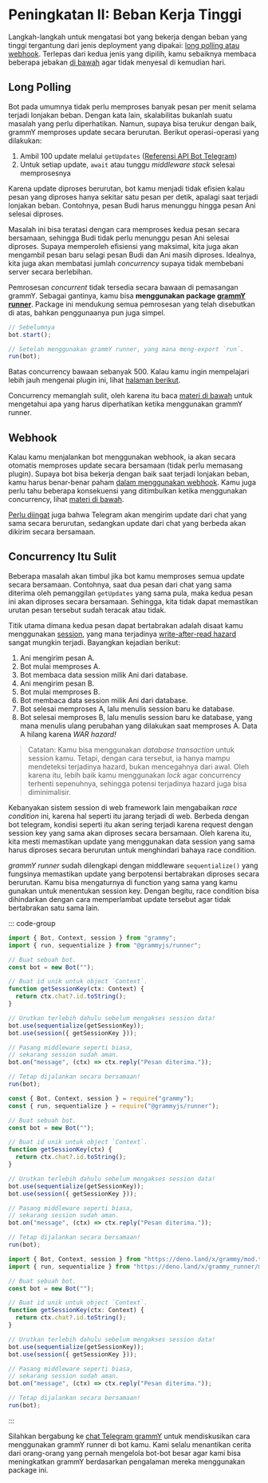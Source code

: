 # Peningkatan II: Beban Kerja Tinggi

Langkah-langkah untuk mengatasi bot yang bekerja dengan beban yang tinggi
tergantung dari jenis deployment yang dipakai:
[long polling atau webhook](../guide/deployment-types). Terlepas dari kedua
jenis yang dipilih, kamu sebaiknya membaca beberapa jebakan
[di bawah](#concurrency-itu-sulit) agar tidak menyesal di kemudian hari.

## Long Polling

Bot pada umumnya tidak perlu memproses banyak pesan per menit selama terjadi
lonjakan beban. Dengan kata lain, skalabilitas bukanlah suatu masalah yang perlu
diperhatikan. Namun, supaya bisa terukur dengan baik, grammY memproses update
secara berurutan. Berikut operasi-operasi yang dilakukan:

1. Ambil 100 update melalui `getUpdates`
   ([Referensi API Bot Telegram](https://core.telegram.org/bots/api#getupdates))
2. Untuk setiap update, `await` atau tunggu _middleware stack_ selesai
   memprosesnya

Karena update diproses berurutan, bot kamu menjadi tidak efisien kalau pesan
yang diproses hanya sekitar satu pesan per detik, apalagi saat terjadi lonjakan
beban. Contohnya, pesan Budi harus menunggu hingga pesan Ani selesai diproses.

Masalah ini bisa teratasi dengan cara memproses kedua pesan secara bersamaan,
sehingga Budi tidak perlu menunggu pesan Ani selesai diproses. Supaya memperoleh
efisiensi yang maksimal, kita juga akan mengambil pesan baru selagi pesan Budi
dan Ani masih diproses. Idealnya, kita juga akan membatasi jumlah _concurrency_
supaya tidak membebani server secara berlebihan.

Pemrosesan _concurrent_ tidak tersedia secara bawaan di pemasangan grammY.
Sebagai gantinya, kamu bisa **menggunakan package
[grammY runner](../plugins/runner)**. Package ini mendukung semua pemrosesan
yang telah disebutkan di atas, bahkan penggunaanya pun juga simpel.

```ts
// Sebelumnya
bot.start();

// Setelah menggunakan grammY runner, yang mana meng-export `run`.
run(bot);
```

Batas concurrency bawaan sebanyak 500. Kalau kamu ingin mempelajari lebih jauh
mengenai plugin ini, lihat [halaman berikut](../plugins/runner).

Concurrency memanglah sulit, oleh karena itu baca
[materi di bawah](#concurrency-itu-sulit) untuk mengetahui apa yang harus
diperhatikan ketika menggunakan grammY runner.

## Webhook

Kalau kamu menjalankan bot menggunakan webhook, ia akan secara otomatis
memproses update secara bersamaan (tidak perlu memasang plugin). Supaya bot bisa
bekerja dengan baik saat terjadi lonjakan beban, kamu harus benar-benar paham
[dalam menggunakan webhook](../guide/deployment-types#bagaimana-cara-menggunakan-webhook).
Kamu juga perlu tahu beberapa konsekuensi yang ditimbulkan ketika menggunakan
concurrency, lihat [materi di bawah](#concurrency-itu-sulit).

[Perlu diingat](../guide/deployment-types#mengakhiri-request-webhook-tepat-waktu)
juga bahwa Telegram akan mengirim update dari chat yang sama secara berurutan,
sedangkan update dari chat yang berbeda akan dikirim secara bersamaan.

## Concurrency Itu Sulit

Beberapa masalah akan timbul jika bot kamu memproses semua update secara
bersamaan. Contohnya, saat dua pesan dari chat yang sama diterima oleh
pemanggilan `getUpdates` yang sama pula, maka kedua pesan ini akan diproses
secara bersamaan. Sehingga, kita tidak dapat memastikan urutan pesan tersebut
sudah teracak atau tidak.

Titik utama dimana kedua pesan dapat bertabrakan adalah disaat kamu menggunakan
[session](../plugins/session), yang mana terjadinya
[write-after-read hazard](https://en.wikipedia.org/wiki/Hazard_(computer_architecture)#Write_after_read_(WAR))
sangat mungkin terjadi. Bayangkan kejadian berikut:

1. Ani mengirim pesan A.
2. Bot mulai memproses A.
3. Bot membaca data session milik Ani dari database.
4. Ani mengirim pesan B.
5. Bot mulai memproses B.
6. Bot membaca data session milik Ani dari database.
7. Bot selesai memproses A, lalu menulis session baru ke database.
8. Bot selesai memproses B, lalu menulis session baru ke database, yang mana
   menulis ulang perubahan yang dilakukan saat memproses A. Data A hilang karena
   _WAR hazard!_

> Catatan: Kamu bisa menggunakan _database transaction_ untuk session kamu.
> Tetapi, dengan cara tersebut, ia hanya mampu mendeteksi terjadinya hazard,
> bukan mencegahnya dari awal. Oleh karena itu, lebih baik kamu menggunakan
> _lock_ agar concurrency terhenti sepenuhnya, sehingga potensi terjadinya
> hazard juga bisa diminimalisir.

Kebanyakan sistem session di web framework lain mengabaikan _race condition_
ini, karena hal seperti itu jarang terjadi di web. Berbeda dengan bot telegram,
kondisi seperti itu akan sering terjadi karena request dengan session key yang
sama akan diproses secara bersamaan. Oleh karena itu, kita mesti memastikan
update yang menggunakan data session yang sama harus diproses secara berurutan
untuk menghindari bahaya race condition.

_grammY runner_ sudah dilengkapi dengan middleware `sequentialize()` yang
fungsinya memastikan update yang berpotensi bertabrakan diproses secara
berurutan. Kamu bisa mengaturnya di function yang sama yang kamu gunakan untuk
menentukan session key. Dengan begitu, race condition bisa dihindarkan dengan
cara memperlambat update tersebut agar tidak bertabrakan satu sama lain.

::: code-group

```ts [TypeScript]
import { Bot, Context, session } from "grammy";
import { run, sequentialize } from "@grammyjs/runner";

// Buat sebuah bot.
const bot = new Bot("");

// Buat id unik untuk object `Context`.
function getSessionKey(ctx: Context) {
  return ctx.chat?.id.toString();
}

// Urutkan terlebih dahulu sebelum mengakses session data!
bot.use(sequentialize(getSessionKey));
bot.use(session({ getSessionKey }));

// Pasang middleware seperti biasa,
// sekarang session sudah aman.
bot.on("message", (ctx) => ctx.reply("Pesan diterima."));

// Tetap dijalankan secara bersamaan!
run(bot);
```

```js [JavaScript]
const { Bot, Context, session } = require("grammy");
const { run, sequentialize } = require("@grammyjs/runner");

// Buat sebuah bot.
const bot = new Bot("");

// Buat id unik untuk object `Context`.
function getSessionKey(ctx) {
  return ctx.chat?.id.toString();
}

// Urutkan terlebih dahulu sebelum mengakses session data!
bot.use(sequentialize(getSessionKey));
bot.use(session({ getSessionKey }));

// Pasang middleware seperti biasa,
// sekarang session sudah aman.
bot.on("message", (ctx) => ctx.reply("Pesan diterima."));

// Tetap dijalankan secara bersamaan!
run(bot);
```

```ts [Deno]
import { Bot, Context, session } from "https://deno.land/x/grammy/mod.ts";
import { run, sequentialize } from "https://deno.land/x/grammy_runner/mod.ts";

// Buat sebuah bot.
const bot = new Bot("");

// Buat id unik untuk object `Context`.
function getSessionKey(ctx: Context) {
  return ctx.chat?.id.toString();
}

// Urutkan terlebih dahulu sebelum mengakses session data!
bot.use(sequentialize(getSessionKey));
bot.use(session({ getSessionKey }));

// Pasang middleware seperti biasa,
// sekarang session sudah aman.
bot.on("message", (ctx) => ctx.reply("Pesan diterima."));

// Tetap dijalankan secara bersamaan!
run(bot);
```

:::

Silahkan bergabung ke [chat Telegram grammY](https://t.me/grammyjs) untuk
mendiskusikan cara menggunakan grammY runner di bot kamu. Kami selalu menantikan
cerita dari orang-orang yang pernah mengelola bot-bot besar agar kami bisa
meningkatkan grammY berdasarkan pengalaman mereka menggunakan package ini.
